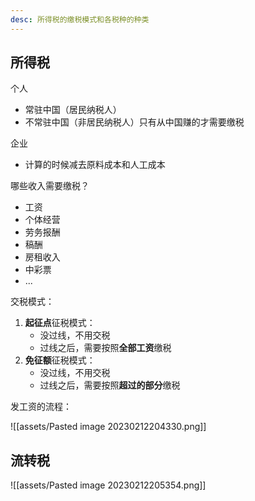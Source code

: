 ```yaml
---
desc: 所得税的缴税模式和各税种的种类
---
```


## 所得税

个人
- 常驻中国（居民纳税人）
- 不常驻中国（非居民纳税人）只有从中国赚的才需要缴税

企业
- 计算的时候减去原料成本和人工成本

哪些收入需要缴税？
- 工资
- 个体经营
- 劳务报酬
- 稿酬
- 房租收入
- 中彩票
- ...

交税模式：

1. **起征点**征税模式：
	- 没过线，不用交税
	- 过线之后，需要按照**全部工资**缴税
2. **免征额**征税模式：
	- 没过线，不用交税
	- 过线之后，需要按照**超过的部分**缴税

发工资的流程：

![[assets/Pasted image 20230212204330.png]]


## 流转税


![[assets/Pasted image 20230212205354.png]]

